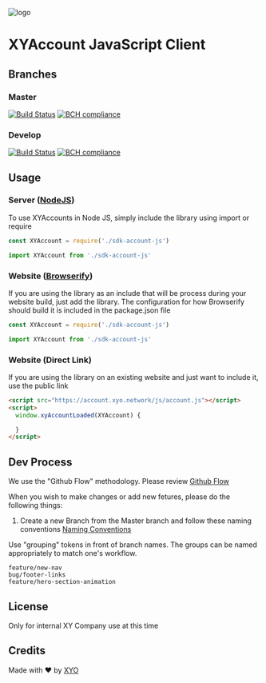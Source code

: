 [logo]: https://www.xy.company/img/home/logo_xy.png "XYAccount"

![logo]

# XYAccount JavaScript Client

## Branches

### Master

[![Build Status](https://travis-ci.com/XYOracleNetwork/sdk-account-js.svg?token=A85R2pDnngMDyWoqeLUG&branch=master)](https://travis-ci.com/XYOracleNetwork/sdk-account-js)
[![BCH compliance](https://bettercodehub.com/edge/badge/XYOracleNetwork/sdk-account-js?branch=master&token=da3517ea47ce1e5d4a215cde849d5a3db2147265)](https://bettercodehub.com/results/XYOracleNetwork/sdk-account-js)

### Develop

[![Build Status](https://travis-ci.com/XYOracleNetwork/sdk-account-js.svg?token=A85R2pDnngMDyWoqeLUG&branch=develop)](https://travis-ci.com/XYOracleNetwork/sdk-account-js)
[![BCH compliance](https://bettercodehub.com/edge/badge/XYOracleNetwork/sdk-account-js?branch=develop&token=da3517ea47ce1e5d4a215cde849d5a3db2147265)](https://bettercodehub.com/results/XYOracleNetwork/sdk-account-js)

## Usage

### Server ([NodeJS](https://nodejs.org/en/))

To use XYAccounts in Node JS, simply include the library using import or require

```javascript
const XYAccount = require('./sdk-account-js')
```

```javascript
import XYAccount from './sdk-account-js'
```

### Website ([Browserify](http://browserify.org/))

If you are using the library as an include that will be process during your website build, just add the library.  The configuration for how Browserify should build it is included in the package.json file

```javascript
const XYAccount = require('./sdk-account-js')
```

```javascript
import XYAccount from './sdk-account-js'
```

### Website (Direct Link)

If you are using the library on an existing website and just want to include it, use the public link

```html
<script src="https://account.xyo.network/js/account.js"></script>
<script>
  window.xyAccountLoaded(XYAccount) {

  }
</script>
```

## Dev Process

We use the "Github Flow" methodology.
Please review [Github Flow](https://guides.github.com/introduction/flow/)

When you wish to make changes or add new fetures, please do the following things:

1. Create a new Branch from the Master branch and follow these naming conventions [Naming Conventions](https://github.com/chrisjlee/git-style-guide#short-well-defined-tokens)

Use "grouping" tokens in front of branch names. The groups can be named appropriately to match one's workflow.

```
feature/new-nav
bug/footer-links
feature/hero-section-animation
```

## License

Only for internal XY Company use at this time

## Credits

Made with ❤️
by [XYO](https://xyo.network)